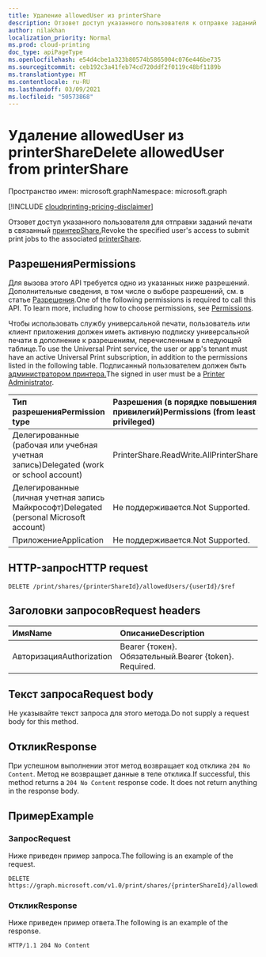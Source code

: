 ```yaml
---
title: Удаление allowedUser из printerShare
description: Отзовет доступ указанного пользователя к отправке заданий печати в связанную долю принтера.
author: nilakhan
localization_priority: Normal
ms.prod: cloud-printing
doc_type: apiPageType
ms.openlocfilehash: e54d4cbe1a323b80574b5865004c076e446be735
ms.sourcegitcommit: ceb192c3a41feb74cd720ddf2f0119c48bf1189b
ms.translationtype: MT
ms.contentlocale: ru-RU
ms.lasthandoff: 03/09/2021
ms.locfileid: "50573868"
---
```

# <a name="delete-alloweduser-from-printershare"></a><span data-ttu-id="c9886-103">Удаление allowedUser из printerShare</span><span class="sxs-lookup"><span data-stu-id="c9886-103">Delete allowedUser from printerShare</span></span>

<span data-ttu-id="c9886-104">Пространство имен: microsoft.graph</span><span class="sxs-lookup"><span data-stu-id="c9886-104">Namespace: microsoft.graph</span></span>

[!INCLUDE [cloudprinting-pricing-disclaimer](../../includes/cloudprinting-pricing-disclaimer.md)]

<span data-ttu-id="c9886-105">Отзовет доступ указанного пользователя для отправки заданий печати в связанный [принтерShare.](../resources/printershare.md)</span><span class="sxs-lookup"><span data-stu-id="c9886-105">Revoke the specified user's access to submit print jobs to the associated [printerShare](../resources/printershare.md).</span></span>

## <a name="permissions"></a><span data-ttu-id="c9886-106">Разрешения</span><span class="sxs-lookup"><span data-stu-id="c9886-106">Permissions</span></span>
<span data-ttu-id="c9886-p101">Для вызова этого API требуется одно из указанных ниже разрешений. Дополнительные сведения, в том числе о выборе разрешений, см. в статье [Разрешения](/graph/permissions-reference).</span><span class="sxs-lookup"><span data-stu-id="c9886-p101">One of the following permissions is required to call this API. To learn more, including how to choose permissions, see [Permissions](/graph/permissions-reference).</span></span>

<span data-ttu-id="c9886-109">Чтобы использовать службу универсальной печати, пользователь или клиент приложения должен иметь активную подписку универсальной печати в дополнение к разрешениям, перечисленным в следующей таблице.</span><span class="sxs-lookup"><span data-stu-id="c9886-109">To use the Universal Print service, the user or app's tenant must have an active Universal Print subscription, in addition to the permissions listed in the following table.</span></span> <span data-ttu-id="c9886-110">Подписанный пользователем должен быть [администратором принтера.](/azure/active-directory/users-groups-roles/directory-assign-admin-roles#printer-administrator)</span><span class="sxs-lookup"><span data-stu-id="c9886-110">The signed in user must be a [Printer Administrator](/azure/active-directory/users-groups-roles/directory-assign-admin-roles#printer-administrator).</span></span>

|<span data-ttu-id="c9886-111">Тип разрешения</span><span class="sxs-lookup"><span data-stu-id="c9886-111">Permission type</span></span> | <span data-ttu-id="c9886-112">Разрешения (в порядке повышения привилегий)</span><span class="sxs-lookup"><span data-stu-id="c9886-112">Permissions (from least to most privileged)</span></span> |
|:---------------|:--------------------------------------------|
|<span data-ttu-id="c9886-113">Делегированные (рабочая или учебная учетная запись)</span><span class="sxs-lookup"><span data-stu-id="c9886-113">Delegated (work or school account)</span></span>| <span data-ttu-id="c9886-114">PrinterShare.ReadWrite.All</span><span class="sxs-lookup"><span data-stu-id="c9886-114">PrinterShare.ReadWrite.All</span></span> |
|<span data-ttu-id="c9886-115">Делегированные (личная учетная запись Майкрософт)</span><span class="sxs-lookup"><span data-stu-id="c9886-115">Delegated (personal Microsoft account)</span></span>|<span data-ttu-id="c9886-116">Не поддерживается.</span><span class="sxs-lookup"><span data-stu-id="c9886-116">Not Supported.</span></span>|
|<span data-ttu-id="c9886-117">Приложение</span><span class="sxs-lookup"><span data-stu-id="c9886-117">Application</span></span>|<span data-ttu-id="c9886-118">Не поддерживается.</span><span class="sxs-lookup"><span data-stu-id="c9886-118">Not Supported.</span></span>|

## <a name="http-request"></a><span data-ttu-id="c9886-119">HTTP-запрос</span><span class="sxs-lookup"><span data-stu-id="c9886-119">HTTP request</span></span>
<!-- { "blockType": "ignored" } -->
```http
DELETE /print/shares/{printerShareId}/allowedUsers/{userId}/$ref
```
## <a name="request-headers"></a><span data-ttu-id="c9886-120">Заголовки запросов</span><span class="sxs-lookup"><span data-stu-id="c9886-120">Request headers</span></span>
| <span data-ttu-id="c9886-121">Имя</span><span class="sxs-lookup"><span data-stu-id="c9886-121">Name</span></span>          | <span data-ttu-id="c9886-122">Описание</span><span class="sxs-lookup"><span data-stu-id="c9886-122">Description</span></span>   |
|:--------------|:--------------|
| <span data-ttu-id="c9886-123">Авторизация</span><span class="sxs-lookup"><span data-stu-id="c9886-123">Authorization</span></span> | <span data-ttu-id="c9886-p103">Bearer {токен}. Обязательный.</span><span class="sxs-lookup"><span data-stu-id="c9886-p103">Bearer {token}. Required.</span></span> |

## <a name="request-body"></a><span data-ttu-id="c9886-126">Текст запроса</span><span class="sxs-lookup"><span data-stu-id="c9886-126">Request body</span></span>
<span data-ttu-id="c9886-127">Не указывайте текст запроса для этого метода.</span><span class="sxs-lookup"><span data-stu-id="c9886-127">Do not supply a request body for this method.</span></span>

## <a name="response"></a><span data-ttu-id="c9886-128">Отклик</span><span class="sxs-lookup"><span data-stu-id="c9886-128">Response</span></span>
<span data-ttu-id="c9886-p104">При успешном выполнении этот метод возвращает код отклика `204 No Content`. Метод не возвращает данные в теле отклика.</span><span class="sxs-lookup"><span data-stu-id="c9886-p104">If successful, this method returns a `204 No Content` response code. It does not return anything in the response body.</span></span>

## <a name="example"></a><span data-ttu-id="c9886-131">Пример</span><span class="sxs-lookup"><span data-stu-id="c9886-131">Example</span></span>
### <a name="request"></a><span data-ttu-id="c9886-132">Запрос</span><span class="sxs-lookup"><span data-stu-id="c9886-132">Request</span></span>
<span data-ttu-id="c9886-133">Ниже приведен пример запроса.</span><span class="sxs-lookup"><span data-stu-id="c9886-133">The following is an example of the request.</span></span>

<!-- {
  "blockType": "request",
  "name": "delete_alloweduser"
}-->
```http
DELETE https://graph.microsoft.com/v1.0/print/shares/{printerShareId}/allowedUsers/{userId}/$ref
```

### <a name="response"></a><span data-ttu-id="c9886-134">Отклик</span><span class="sxs-lookup"><span data-stu-id="c9886-134">Response</span></span>
<span data-ttu-id="c9886-135">Ниже приведен пример ответа.</span><span class="sxs-lookup"><span data-stu-id="c9886-135">The following is an example of the response.</span></span>

<!-- {
  "blockType": "response",
  "truncated": true
} -->
```http
HTTP/1.1 204 No Content
```
